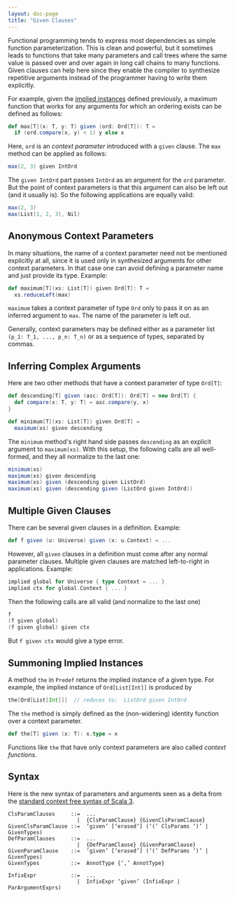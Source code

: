 ```yaml
---
layout: doc-page
title: "Given Clauses"
---
```


Functional programming tends to express most dependencies as simple function parameterization.
This is clean and powerful, but it sometimes leads to functions that take many parameters and
call trees where the same value is passed over and over again in long call chains to many
functions. Given clauses can help here since they enable the compiler to synthesize
repetitive arguments instead of the programmer having to write them explicitly.

For example, given the [implied instances](./instance-defs.md) defined previously,
a maximum function that works for any arguments for which an ordering exists can be defined as follows:
```scala
def max[T](x: T, y: T) given (ord: Ord[T]): T =
  if (ord.compare(x, y) < 1) y else x
```
Here, `ord` is an _context parameter_ introduced with a `given` clause.
The `max` method can be applied as follows:
```scala
max(2, 3) given IntOrd
```
The `given IntOrd` part passes `IntOrd` as an argument for the `ord` parameter. But the point of
context parameters is that this argument can also be left out (and it usually is). So the following
applications are equally valid:
```scala
max(2, 3)
max(List(1, 2, 3), Nil)
```

## Anonymous Context Parameters

In many situations, the name of a context parameter need not be
mentioned explicitly at all, since it is used only in synthesized arguments for
other context parameters. In that case one can avoid defining a parameter name
and just provide its type. Example:
```scala
def maximum[T](xs: List[T]) given Ord[T]: T =
  xs.reduceLeft(max)
```
`maximum` takes a context parameter of type `Ord` only to pass it on as an
inferred argument to `max`. The name of the parameter is left out.

Generally, context parameters may be defined either as a parameter list `(p_1: T_1, ..., p_n: T_n)`
or as a sequence of types, separated by commas.

## Inferring Complex Arguments

Here are two other methods that have a context parameter of type `Ord[T]`:
```scala
def descending[T] given (asc: Ord[T]): Ord[T] = new Ord[T] {
  def compare(x: T, y: T) = asc.compare(y, x)
}

def minimum[T](xs: List[T]) given Ord[T] =
  maximum(xs) given descending
```
The `minimum` method's right hand side passes `descending` as an explicit argument to `maximum(xs)`.
With this setup, the following calls are all well-formed, and they all normalize to the last one:
```scala
minimum(xs)
maximum(xs) given descending
maximum(xs) given (descending given ListOrd)
maximum(xs) given (descending given (ListOrd given IntOrd))
```

## Multiple Given Clauses

There can be several given clauses in a definition. Example:
```scala
def f given (u: Universe) given (x: u.Context) = ...
```
However, all `given` clauses in a definition must come after any normal parameter clauses.
Multiple given clauses are matched left-to-right in applications. Example:
```scala
implied global for Universe { type Context = ... }
implied ctx for global.Context { ... }
```
Then the following calls are all valid (and normalize to the last one)
```scala
f
(f given global)
(f given global) given ctx
```
But `f given ctx` would give a type error.

## Summoning Implied Instances

A method `the` in `Predef` returns the implied instance of a given type. For example,
the implied instance of `Ord[List[Int]]` is produced by
```scala
the[Ord[List[Int]]]  // reduces to:  ListOrd given IntOrd
```
The `the` method is simply defined as the (non-widening) identity function over a context parameter.
```scala
def the[T] given (x: T): x.type = x
```
Functions like `the` that have only context parameters are also called _context functions_.

## Syntax

Here is the new syntax of parameters and arguments seen as a delta from the [standard context free syntax of Scala 3](http://dotty.epfl.ch/docs/internals/syntax.html).
```
ClsParamClauses     ::=  ...
                      |  {ClsParamClause} {GivenClsParamClause}
GivenClsParamClause ::=  ‘given’ [‘erased’] (‘(’ ClsParams ‘)’ | GivenTypes)
DefParamClauses     ::=  ...
                      |  {DefParamClause} {GivenParamClause}
GivenParamClause    ::=  ‘given’ [‘erased’] (‘(’ DefParams ‘)’ | GivenTypes)
GivenTypes          ::=  AnnotType {‘,’ AnnotType}

InfixExpr           ::=  ...
                      |  InfixExpr ‘given’ (InfixExpr | ParArgumentExprs)
```
